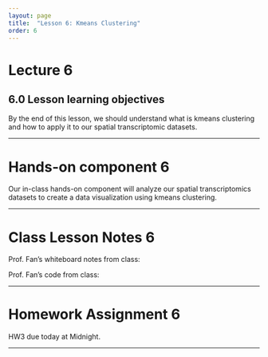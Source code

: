 ```yaml
---
layout: page
title:  "Lesson 6: Kmeans Clustering"
order: 6
---
```


# Lecture 6

## 6.0 Lesson learning objectives

By the end of this lesson, we should understand what is kmeans clustering and how to apply it to our spatial transcriptomic datasets.

---

# Hands-on component 6

Our in-class hands-on component will analyze our spatial transcriptomics datasets to create a data visualization using kmeans clustering. 

---

# Class Lesson Notes 6

Prof. Fan’s whiteboard notes from class:

Prof. Fan’s code from class:

---

# Homework Assignment 6

HW3 due today at Midnight.

---

